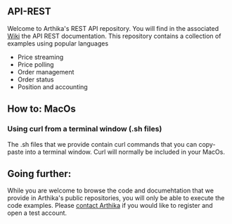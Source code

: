 ## API-REST
Welcome to Arthika's REST API repository.
You will find in the associated [Wiki](https://github.com/Arthika/API-REST/wiki)
 the API REST documentation.
This repository contains a collection of examples using popular languages

* Price streaming
* Price polling
* Order management
* Order status
* Position and accounting

## How to: MacOs
### Using curl from a terminal window (.sh files)
The .sh files that we provide contain curl commands that you can copy-paste into a terminal window. Curl will normally be included in your MacOs.

## Going further:
While you are welcome to browse the code and documehtation that we provide in Arthika's public repositories, you will only be able to execute the code examples. Please [contact Arthika](http://www.arthikatrading.com/contact/) if you would like to register and open a test account.
